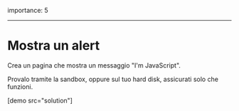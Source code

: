 importance: 5

---

# Mostra un alert

Crea un pagina che mostra un messaggio "I'm JavaScript".

Provalo tramite la sandbox, oppure sul tuo hard disk, assicurati solo che funzioni.

[demo src="solution"]

